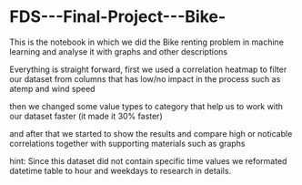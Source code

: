 # FDS---Final-Project---Bike-
This is the notebook in which we did the Bike renting problem in machine learning and analyse it with graphs and other descriptions

Everything is straight forward, first we used a correlation heatmap to filter our dataset from columns that has low/no impact in the process such as atemp and wind speed

then we changed some value types to category that help us to work with our dataset faster (it made it 30% faster)

and after that we started to show the results and compare high or noticable correlations together with supporting materials such as graphs


hint: Since this dataset did not contain specific time values we reformated datetime table to hour and weekdays to research in details.
